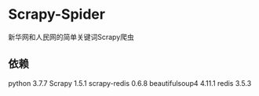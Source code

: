 # Scrapy-Spider
新华网和人民网的简单关键词Scrapy爬虫
## 依赖
python             3.7.7 
Scrapy             1.5.1
scrapy-redis       0.6.8
beautifulsoup4     4.11.1
redis              3.5.3

